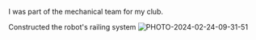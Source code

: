 I was part of the mechanical team for my club.

 Constructed the robot's railing system
![PHOTO-2024-02-24-09-31-51](https://github.com/nzs2401/NatashaSieh/assets/116852829/2ec1cf5a-533f-47b0-9c13-b89c075f362d)


